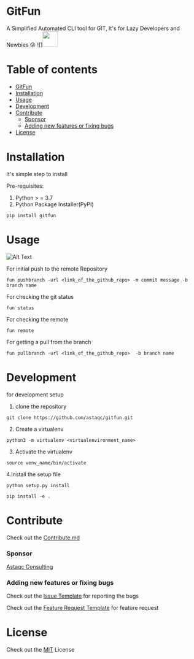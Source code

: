 <!-- Add banner here -->

# GitFun
A Simplified Automated CLI tool for GIT, It's for Lazy Developers and  Newbies 😜
![]<img src="https://media.giphy.com/media/muCo9BLS7vjErTON27/giphy.gif" width=40 height=40/>
# Table of contents
<!-- After you have introduced your project, it is a good idea to add a **Table of contents** or **TOC** as **cool** people say it. This would make it easier for people to navigate through your README and find exactly what they are looking for.

Here is a sample TOC(*wow! such cool!*) that is actually the TOC for this README. -->

- [GitFun](#GitFun)
- [Installation](#Installation)
- [Usage](#Usage)
- [Development](#Development)
- [Contribute](#Contribute)
    - [Sponsor](#Sponsor)
    - [Adding new features or fixing bugs](#)
- [License](#License)



# Installation
It's  simple step to install

Pre-requisites:
 1. Python > = 3.7 
 2. Python Package Installer(PyPI)

``pip install gitfun``

# Usage
![Alt Text](https://media.giphy.com/media/7ePhnZptEdIT2Wp96Q/giphy.gif)

For initial push to the remote Repository  


``fun pushbranch -url <link_of_the_github_repo> -m commit message -b branch name``

For checking the git status

``fun status``

For checking the remote

``fun remote``

For getting a pull from the branch 

``fun pullbranch -url <link_of_the_github_repo>  -b branch name``


# Development


for development setup 

1. clone the repository 

``git clone https://github.com/astaqc/gitfun.git``

2. Create a virtualenv 

``python3 -m virtualenv <virtualenvironment_name>``

3. Activate the virtualenv 

``source venv_name/bin/activate``
   
4.Install the setup file 

``python setup.py install  ``

``pip install -e . ``

# Contribute

Check out the [Contribute.md](CONTRIBUTING.md)
### Sponsor
[Astaqc Consulting](https://astaqc.com/)


### Adding new features or fixing bugs
Check out the [Issue Template](.github/ISSUE_TEMPLATE/bug_report.md) for reporting the bugs 

Check out the [Feature Request Template](.github/ISSUE_TEMPLATE/feature_request.md)  for feature request


# License

Check out the [MIT](LICENSE) License 
